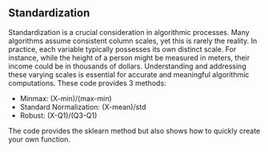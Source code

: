 ## Standardization
Standardization is a crucial consideration in algorithmic processes. Many algorithms assume consistent column scales, yet this is rarely the reality. In practice, each variable typically possesses its own distinct scale. For instance, while the height of a person might be measured in meters, their income could be in thousands of dollars. Understanding and addressing these varying scales is essential for accurate and meaningful algorithmic computations. These code provides 3 methods:

- Minmax: (X-min)/(max-min)
- Standard Normalization: (X-mean)/std
- Robust: (X-Q1)/(Q3-Q1)

The code provides the sklearn method but also shows how to quickly create your own function.
